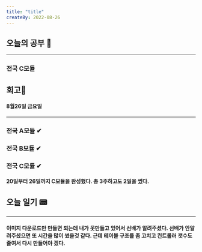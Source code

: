 ```yaml
---
title: "title"
createBy: 2022-08-26
---
```

## 오늘의 공부 🎉
---
### 전국 C모듈

## 회고🎇
#### 8월26일 금요일
---
### 전국 A모듈 ✔
### 전국 B모듈 ✔
### 전국 C모듈 ✔
#### 20일부터 26일까지 C모듈을 완성했다. 총 3주하고도 2일을 썼다.

## 오늘 일기 📟
---
#### 이미지 다운로드만 만들면 되는데 내가 못만들고 있어서 선배가 알려주셨다. 선배가 안알려주셨으면 또 시간을 많이 썼을것 같다. 근데 테이블 구조를 좀 고치고 컨트롤러 갯수도 줄여서 다시 만들어야 겠다.
